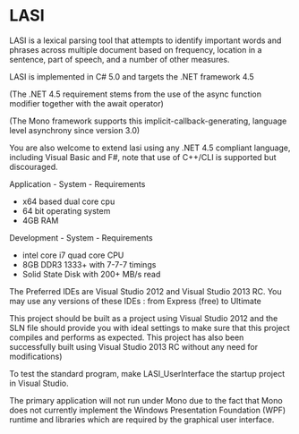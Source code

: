 LASI
====

LASI is a lexical parsing tool that attempts to identify important words and phrases across multiple document based on 
frequency, 
location in a sentence, 
part of speech,
and a number of other measures.

LASI is implemented in C# 5.0 and targets the .NET framework 4.5

(The .NET 4.5 requirement stems from the use of the async function modifier together with the await operator)

(The Mono framework supports this implicit-callback-generating, language level asynchrony since version 3.0)

You are also welcome to extend lasi using any .NET 4.5 compliant language, including Visual Basic and F#, note that use of C++/CLI is supported but discouraged.

Application - System - Requirements
- x64 based dual core cpu
- 64 bit operating system
- 4GB RAM

Development - System - Requirements
- intel core i7 quad core CPU
- 8GB DDR3 1333+ with 7-7-7 timings
- Solid State Disk with 200+ MB/s read

The Preferred IDEs are Visual Studio 2012 and Visual Studio 2013 RC.
You may use any versions of these IDEs : from Express (free) to Ultimate


This project should be built as a project using Visual Studio 2012 and the SLN file should provide you with 
ideal settings to make sure that this project compiles and performs as expected. 
This project has also been successfully built using Visual Studio 2013 RC without any need for modifications) 

To test the standard program, make LASI_UserInterface the startup project in Visual Studio. 

The primary application will not run under Mono due to the fact that Mono does not currently implement the Windows Presentation Foundation (WPF) runtime and libraries which are required by the graphical user interface.

